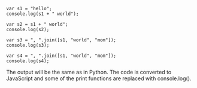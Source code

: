```
var s1 = "hello";
console.log(s1 + " world");

var s2 = s1 + " world";
console.log(s2);

var s3 = ", ".join([s1, "world", "mom"]);
console.log(s3);

var s4 = ", ".join([s1, "world", "mom"]);
console.log(s4);
```
The output will be the same as in Python. The code is converted to JavaScript and some of the print functions are replaced with console.log().
